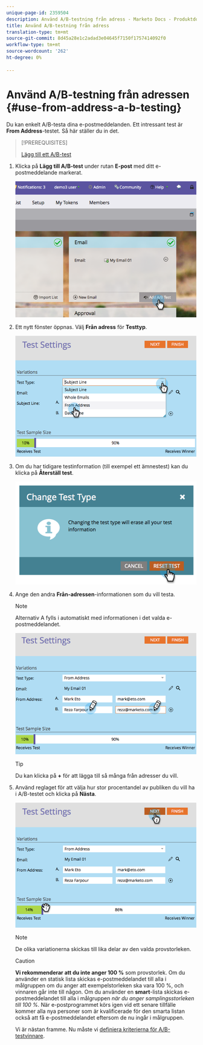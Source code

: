 ```yaml
---
unique-page-id: 2359504
description: Använd A/B-testning från adress - Marketo Docs - Produktdokumentation
title: Använd A/B-testning från adress
translation-type: tm+mt
source-git-commit: 8d45a28e1c2adad3e04645f7150f1757414092f0
workflow-type: tm+mt
source-wordcount: '262'
ht-degree: 0%

---
```



# Använd A/B-testning från adressen {#use-from-address-a-b-testing}

Du kan enkelt A/B-testa dina e-postmeddelanden. Ett intressant test är **From Address**-testet. Så här ställer du in det.

>[!PREREQUISITES]
>
>[Lägg till ett A/B-test](/help/marketo/product-docs/email-marketing/email-programs/email-program-actions/email-test-a-b-test/add-an-a-b-test.md)

1. Klicka på **Lägg till A/B-test** under rutan **E-post** med ditt e-postmeddelande markerat.

   ![](assets/image2014-9-12-15-3a32-3a8.png)

1. Ett nytt fönster öppnas. Välj **Från adress** för **Testtyp**.

   ![](assets/image2014-9-12-15-3a32-3a22.png)

1. Om du har tidigare testinformation (till exempel ett ämnestest) kan du klicka på **Återställ test**.

   ![](assets/image2014-9-12-15-3a32-3a28.png)

1. Ange den andra **Från-adressen**-informationen som du vill testa.

   >[!NOTE]
   >
   >Alternativ A fylls i automatiskt med informationen i det valda e-postmeddelandet.

   ![](assets/image2014-9-12-15-3a32-3a34.png)

   >[!TIP]
   >
   >Du kan klicka på **+** för att lägga till så många från adresser du vill.

1. Använd reglaget för att välja hur stor procentandel av publiken du vill ha i A/B-testet och klicka på **Nästa**.

   ![](assets/image2014-9-12-15-3a33-3a41.png)

   >[!NOTE]
   >
   >De olika variationerna skickas till lika delar av den valda provstorleken.

   >[!CAUTION]
   >
   >**Vi rekommenderar att du inte anger 100 %** som provstorlek. Om du använder en statisk lista skickas e-postmeddelandet till alla i målgruppen om du anger att exempelstorleken ska vara 100 %, och vinnaren går inte till någon. Om du använder en **smart**-lista skickas e-postmeddelandet till alla i målgruppen _när du anger samplingsstorleken till 100 %._ När e-postprogrammet körs igen vid ett senare tillfälle kommer alla nya personer som är kvalificerade för den smarta listan också att få e-postmeddelandet eftersom de nu ingår i målgruppen.

   Vi är nästan framme. Nu måste vi [definiera kriterierna för A/B-testvinnare](/help/marketo/product-docs/email-marketing/email-programs/email-program-actions/email-test-a-b-test/define-the-a-b-test-winner-criteria.md).
